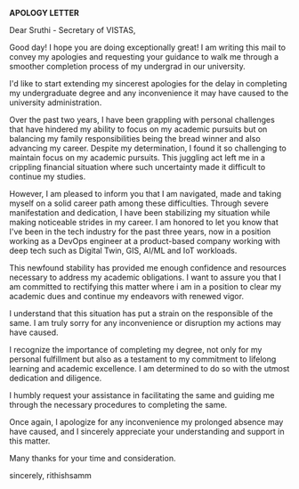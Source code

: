 **APOLOGY LETTER**

Dear Sruthi - Secretary of VISTAS,

Good day! I hope you are doing exceptionally great! I am writing this mail to convey my apologies and requesting your guidance to walk me through a smoother completion process of my undergrad in our university.

I'd like to start extending my sincerest apologies for the delay in completing my undergraduate degree and any inconvenience it may have caused to the university administration.

Over the past two years, I have been grappling with personal challenges that have hindered my ability to focus on my academic pursuits but on balancing my family responsibilities being the bread winner and also advancing my career. Despite my determination, I found it so challenging to maintain focus on my academic pursuits. This juggling act left me in a crippling financial situation where such uncertainty made it difficult to continue my studies. 

However, I am pleased to inform you that I am navigated, made and taking myself on a solid career path among these difficulties. Through severe manifestation and dedication, I have been stabilizing my situation while making noticeable strides in my career. I am honored to let you know that I've been in the tech industry for the past three years, now in a position working as a DevOps engineer at a product-based company working with deep tech such as Digital Twin, GIS, AI/ML and IoT workloads.

This newfound stability has provided me enough confidence and resources necessary to address my academic obligations. I want to assure you that I am committed to rectifying this matter where i am in a position to clear my academic dues and continue my endeavors with renewed vigor. 

I understand that this situation has put a strain on the responsible of the same. I am truly sorry for any inconvenience or disruption my actions may have caused.

I recognize the importance of completing my degree, not only for my personal fulfillment but also as a testament to my commitment to lifelong learning and academic excellence. I am determined to do so with the utmost dedication and diligence.

I humbly request your assistance in facilitating the same and guiding me through the necessary procedures to completing the same. 

Once again, I apologize for any inconvenience my prolonged absence may have caused, and I sincerely appreciate your understanding and support in this matter. 

Many thanks for your time and consideration.

sincerely,
rithishsamm